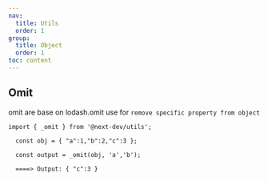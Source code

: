 ```yaml
---
nav:
  title: Utils
  order: 1
group:
  title: Object
  order: 1
toc: content
---
```


## Omit

omit are base on lodash.omit
use for `remove specific property from object`

```tsx | pure
import { _omit } from '@next-dev/utils';

  const obj = { "a":1,"b":2,"c":3 };

  const output = _omit(obj, 'a','b');

  ====> Output: { "c":3 }
```

<code src='./demo.tsx'> </code>
